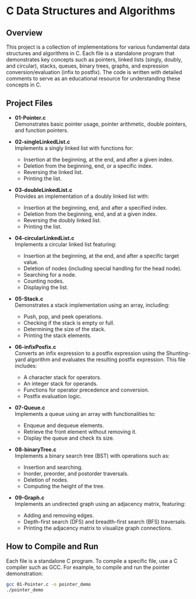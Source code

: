 # C Data Structures and Algorithms

## Overview
This project is a collection of implementations for various fundamental data structures and algorithms in C. Each file is a standalone program that demonstrates key concepts such as pointers, linked lists (singly, doubly, and circular), stacks, queues, binary trees, graphs, and expression conversion/evaluation (infix to postfix). The code is written with detailed comments to serve as an educational resource for understanding these concepts in C.

## Project Files
- **01-Pointer.c**  
  Demonstrates basic pointer usage, pointer arithmetic, double pointers, and function pointers.

- **02-singleLinkedList.c**  
  Implements a singly linked list with functions for:
  - Insertion at the beginning, at the end, and after a given index.
  - Deletion from the beginning, end, or a specific index.
  - Reversing the linked list.
  - Printing the list.

- **03-doubleLinkedList.c**  
  Provides an implementation of a doubly linked list with:
  - Insertion at the beginning, end, and after a specified index.
  - Deletion from the beginning, end, and at a given index.
  - Reversing the doubly linked list.
  - Printing the list.

- **04-circularLinkedList.c**  
  Implements a circular linked list featuring:
  - Insertion at the beginning, at the end, and after a specific target value.
  - Deletion of nodes (including special handling for the head node).
  - Searching for a node.
  - Counting nodes.
  - Displaying the list.

- **05-Stack.c**  
  Demonstrates a stack implementation using an array, including:
  - Push, pop, and peek operations.
  - Checking if the stack is empty or full.
  - Determining the size of the stack.
  - Printing the stack elements.

- **06-infixPosfix.c**  
  Converts an infix expression to a postfix expression using the Shunting-yard algorithm and evaluates the resulting postfix expression. This file includes:
  - A character stack for operators.
  - An integer stack for operands.
  - Functions for operator precedence and conversion.
  - Postfix evaluation logic.

- **07-Queue.c**  
  Implements a queue using an array with functionalities to:
  - Enqueue and dequeue elements.
  - Retrieve the front element without removing it.
  - Display the queue and check its size.

- **08-binaryTree.c**  
  Implements a binary search tree (BST) with operations such as:
  - Insertion and searching.
  - Inorder, preorder, and postorder traversals.
  - Deletion of nodes.
  - Computing the height of the tree.

- **09-Graph.c**  
  Implements an undirected graph using an adjacency matrix, featuring:
  - Adding and removing edges.
  - Depth-first search (DFS) and breadth-first search (BFS) traversals.
  - Printing the adjacency matrix to visualize graph connections.

## How to Compile and Run
Each file is a standalone C program. To compile a specific file, use a C compiler such as GCC. For example, to compile and run the pointer demonstration:

```bash
gcc 01-Pointer.c -o pointer_demo
./pointer_demo
